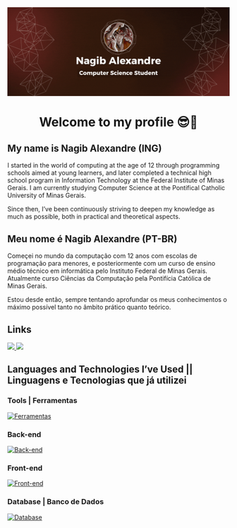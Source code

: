 <div align="center">
  <img src="img/mainPhoto.gif" alt="Banner of Nagib Alexandre">
</div>

<div align="center">

# Welcome to my profile 😎🌹

</div>

## My name is Nagib Alexandre (ING)
I started in the world of computing at the age of 12 through programming schools aimed at young learners, and later completed a technical high school program in Information Technology at the Federal Institute of Minas Gerais.
I am currently studying Computer Science at the Pontifical Catholic University of Minas Gerais.

Since then, I’ve been continuously striving to deepen my knowledge as much as possible, both in practical and theoretical aspects.

## Meu nome é Nagib Alexandre (PT-BR)
Começei no mundo da computação com 12 anos com escolas de programação para menores, e posteriormente com um curso de ensino médio técnico em informática pelo Instituto Federal de Minas Gerais.
Atualmente curso Ciências da Computação pela Pontifícia Católica de Minas Gerais.

Estou desde então, sempre tentando aprofundar os meus conhecimentos o máximo possível tanto no âmbito prático quanto teórico.

## Links

  <a href="https://instagram.com/nagibverly" target="_blank">
    <img src="https://img.shields.io/badge/-Instagram-%23E4405F?style=for-the-badge&logo=instagram&logoColor=white">
  </a>
  <a href="https://www.linkedin.com/in/nagibalexandre/" target="_blank">
    <img src="https://img.shields.io/badge/-LinkedIn-%230077B5?style=for-the-badge&logo=linkedin&logoColor=white">
  </a>

## Languages and Technologies I’ve Used  || Linguagens e Tecnologias que já utilizei 

### Tools | Ferramentas
[![Ferramentas](https://skillicons.dev/icons?i=github,git,vscode,visualstudio,idea,npm,figma,postman,obsidian)](https://github.com/NagibAlexandre)

### Back-end

[![Back-end](https://skillicons.dev/icons?i=nodejs,express,java,maven,php,python,flask,c,cpp,cs,discord,discordjs)](https://github.com/NagibAlexandre)

### Front-end

[![Front-end](https://skillicons.dev/icons?i=html,css,js,bootstrap)](https://github.com/NagibAlexandre)

### Database | Banco de Dados

[![Database](https://skillicons.dev/icons?i=mysql,postgresql,firebase)](https://github.com/NagibAlexandre)
